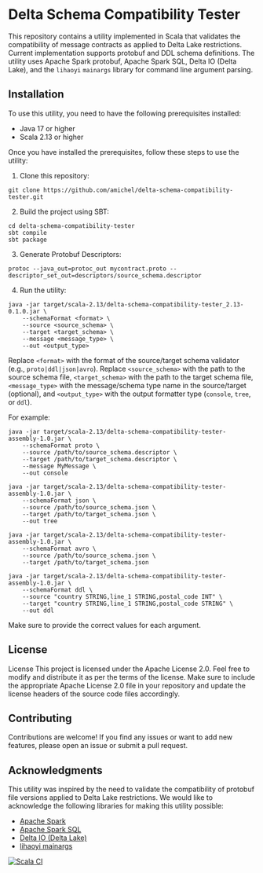 # Delta Schema Compatibility Tester

This repository contains a utility implemented in Scala that validates the compatibility of message contracts as applied to Delta Lake restrictions. 
Current implementation supports protobuf and DDL schema definitions.
The utility uses Apache Spark protobuf, Apache Spark SQL, Delta IO (Delta Lake), and the `lihaoyi` `mainargs` library for command line argument parsing.

## Installation

To use this utility, you need to have the following prerequisites installed:

- Java 17 or higher
- Scala 2.13 or higher

Once you have installed the prerequisites, follow these steps to use the utility:

1. Clone this repository:

```shell
git clone https://github.com/amichel/delta-schema-compatibility-tester.git
```

2. Build the project using SBT:

```shell
cd delta-schema-compatibility-tester
sbt compile
sbt package
```
3. Generate Protobuf Descriptors:
```shell
protoc --java_out=protoc_out mycontract.proto --descriptor_set_out=descriptors/source_schema.descriptor
```
4. Run the utility:

```shell
java -jar target/scala-2.13/delta-schema-compatibility-tester_2.13-0.1.0.jar \
    --schemaFormat <format> \
    --source <source_schema> \
    --target <target_schema> \
    --message <message_type> \
    --out <output_type>
```

Replace `<format>` with the format of the source/target schema validator (e.g., `proto|ddl|json|avro`). Replace `<source_schema>` with the path to the source schema file, `<target_schema>` with the path to the target schema file, `<message_type>` with the message/schema type name in the source/target (optional), and `<output_type>` with the output formatter type (`console`, `tree`, or `ddl`).

For example:

```shell
java -jar target/scala-2.13/delta-schema-compatibility-tester-assembly-1.0.jar \
    --schemaFormat proto \
    --source /path/to/source_schema.descriptor \
    --target /path/to/target_schema.descriptor \
    --message MyMessage \
    --out console
```
```shell
java -jar target/scala-2.13/delta-schema-compatibility-tester-assembly-1.0.jar \
    --schemaFormat json \
    --source /path/to/source_schema.json \
    --target /path/to/target_schema.json \
    --out tree
```
```shell
java -jar target/scala-2.13/delta-schema-compatibility-tester-assembly-1.0.jar \
    --schemaFormat avro \
    --source /path/to/source_schema.json \
    --target /path/to/target_schema.json
```
```shell
java -jar target/scala-2.13/delta-schema-compatibility-tester-assembly-1.0.jar \
    --schemaFormat ddl \
    --source "country STRING,line_1 STRING,postal_code INT" \
    --target "country STRING,line_1 STRING,postal_code STRING" \
    --out ddl
```
Make sure to provide the correct values for each argument.

## License

License
This project is licensed under the Apache License 2.0. Feel free to modify and distribute it as per the terms of the license.
Make sure to include the appropriate Apache License 2.0 file in your repository and update the license headers of the source code files accordingly.

## Contributing

Contributions are welcome! If you find any issues or want to add new features, please open an issue or submit a pull request.

## Acknowledgments

This utility was inspired by the need to validate the compatibility of protobuf file versions applied to Delta Lake restrictions. We would like to acknowledge the following libraries for making this utility possible:

- [Apache Spark](https://spark.apache.org)
- [Apache Spark SQL](https://spark.apache.org/sql)
- [Delta IO (Delta Lake)](https://delta.io)
- [lihaoyi mainargs](https://github.com/lihaoyi/mainargs)

[![Scala CI](https://github.com/amichel/delta-schema-compatibility-tester/actions/workflows/scala.yml/badge.svg?branch=main)](https://github.com/amichel/delta-schema-compatibility-tester/actions/workflows/scala.yml)